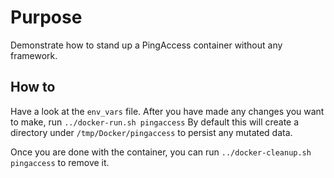 # Purpose
Demonstrate how to stand up a PingAccess container without any framework.

## How to
Have a look at the `env_vars` file. After you have made any changes you want to make,  run `../docker-run.sh pingaccess`
By default this will create a directory under `/tmp/Docker/pingaccess` to persist any mutated data.

Once you are done with the container, you can run `../docker-cleanup.sh pingaccess` to remove it.
